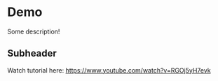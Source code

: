 # Demo 

Some description!

## Subheader

Watch tutorial here: https://www.youtube.com/watch?v=RGOj5yH7evk

